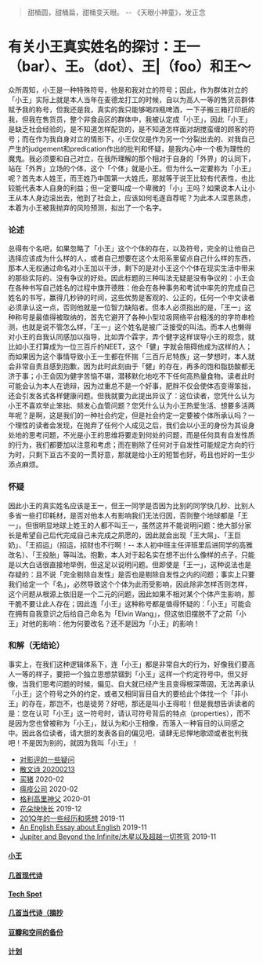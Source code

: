 
> 甜桶圆，甜桶扁，甜桶变天眼。 -- 《天眼小神童》，发正念

# 有关小王真实姓名的探讨：王一（bar）、王。（dot）、王|（foo）和王～

众所周知，小王是一种特殊符号，他是和我对立的符号；因此，作为群体对立的「小王」实际上就是本人当年在麦德龙打工的时候，自以为高人一等的售货员群体赋予我的称号，但我还是我，真实的我只能够喝四瓶啤酒，一下子搬三箱打印纸的我，但我在售货员，整个非食品区的群体中，我被认定成「小王」，因此「小王」是缺乏社会经验的，是不知道怎样配货的，是不知道怎样面对胡搅蛮缠的顾客的符号；而在作为我自身对立的情形下，小王仅仅是作为另一个分裂出去的、对我自己产生的judgement和predication作出的批判和怀疑，是我内心中一个极为理性的魔鬼。我必须要和自己对立，在我所理解的那个相对于自身的「外界」的认同下，站在「外界」立场的个体，这个「个体」就是小王。但为什么一定要称为「小王」呢？首先本人姓王，而王姓乃中国第一大姓氏，那就等于说王比较有代表性，也比较能代表本人自身的利益；但一定要叫成一个卑微的「小」王吗？如果说本人让小王从本人身边滚出去，他到了社会上，应该如何毛遂自荐呢？为此本人深思熟虑，本着为小王被我抛弃的风险预测，拟出了一个名字。

### 论述

总得有个名吧，如果忽略了「小王」这个个体的存在，以及符号，完全的让他自己选择应该成为什么样的人，或者自己想要在这个太阳系里留点自己什么样的东西，那本人无权通过命名对小王加以干涉，剩下的是对小王这个个体在现实生活中带来的那些实际的、没有争议的好处。因此标题的三种叫法无疑是没有争议的：小王会在各种书写自己姓名的过程中旗开德胜：他会在各种事务和考试中率先的完成自己姓名的书写，赢得几秒钟的时间，这些优势是客观的、公正的，任何一个中文读者必须承认这一点，否则他就是一位智力缺陷者。但本人必须指出的是，「王一」这种称号是最值得被取纳的，首先它避开了各种小型垃圾网络平台粗浅的的字符串检测，也就是说不管怎么样，「王一」这个姓名是被广泛接受的叫法。而本人也懒得对小王的自我认同感加以指导，比如弄个霖字，弄个健字这样误导小王的观念，就比如小王打算成为一位三百斤的NEET，这个「健」字就会阻碍他成为这样的人；而如果因为这个事情导致小王一生都在怀揣「三百斤尼特族」这一梦想时，本人就会非常自责且感到抱歉，因为此时此刻由于「健」的存在，再多的饱和脂肪酸都无济于事；小王会因为健字苦恼不堪，潜移默化地吃不下任何高热量食物。读者此时可能会认为本人在诡辩，因为过重总不是一个好事，肥胖不仅会使体态变得笨拙，还会引发各式各样健康问题。但我就要为此提出异议了：这位读者，您凭什么认为小王不喜欢举止笨拙、频发心血管问题？您凭什么认为小王热爱生活、想要多活两年呢？是啊，这是我们的一种社会约定，但是社会约定一定要被个体所承认吗？一个理性的读者会发现，在抛弃了任何个人成见之后，我们会以小王的身份为其设身处地的思考问题，不光是小王的思维将要走到何处的问题，而是任何具有自发性质的行为，我们都要加以注意和考虑；而在剔除了任何对于自发性可能规定方向的行为时，只剩下亘古不变的一贯好意，那就是给小王的短暂也好，苟且也好的一生少添点麻烦。

### 怀疑

因此小王的真实姓名应该是王一，但王一同学是否因为比别的同学快几秒、比别人多省一些打印耗材，是否对他本人有影响我们无法归因，否则整个地球都是「王一」。但很明显地球上姓王的人都不叫王一，虽然这并不能说明问题：绝大部分家长是希望自己后代完成自己未完成之夙愿的，因此就会出现「王大屌」、「王巨奶」、「王招运」（招运，招财也不行啊！-- 本人初中班主任评班里后进同学的高雅改名）、「王投胎」等叫法。抱歉，本人对于起名实在想不出什么像样的点子，只能是以大白话很直接地举例，但这足以说明问题。但即使是「王一」，这种说法也是存疑的：且不说「完全剔除自发性」是否也是剔除自发性之内的问题；事实上只要我们给定一个「名」，必然导致这个个体为此而受影响，因此除非怎样否则怎样，这个问题从根源上依旧是一个二元的问题，因此如果不相对某个个体产生影响，那干脆不要让此人存在；因此连「小王」这种称号都是值得怀疑的：「小王」可能会在拥有自我意识之后给自己命名为「Elvin Wang」，但这依旧摆脱不了之前「小王」对他的影响：他为何要改名？还不是因为「小王」的影响！

### 和解（无结论）

事实上，在我们这种逻辑体系下，连「小王」都是非常自大的行为，好像我们要高人一等的样子，要把一个独立思想禁锢到「小王」这样一个约定符号中。但又好像，当我们思考问题的时候，偏见、自大就已经产生且变得根深蒂固，无法再承认「小王」这个符号之外的约定，或者又相同盲目自大的要给此个体找一个「非小王」的存在，那岂不，也是徒劳？好吧，那还是叫小王得啦！但是我想告诉读者的是：您在认可「小王」这一符号时，请认可符号背后的特点（properties），而不是因为您也曾被称为「小王」，就认为和小王相像，而落入一种盲目的认同感之中。因此各位读者，请大胆的发表各自的偏见吧，请肆无忌惮地歌颂或者批判我吧！不是因为别的，就因为我叫「小王」！

* [对影评的一些疑问](posts/2020-03-11-mreview.md)
* [散文诗 20200213](posts/2020-02-13-v.md)
* [买猪](posts/2020-02-09-pig.md) 2020-02
* [瘟疫公司](posts/2020-02-02-ncov.md) 2020-02
* [格利高里神父](posts/2020-01-05-hl2.md) 2020-01
* [花朵快快长](posts/2019-12-21-none.md) 2019-12
* [201Q年的一些经历和感想](posts/2019-11-30-q.md) 2019-11
* [An English Essay about English](posts/2019-11-english.md) 2019-11
* [Jupiter and Beyond the Infinite/木星以及超越一切苍穹](posts/2019-11-26-idx.md) 2019-11

#### [小王](index_wang.md)

#### [几首现代诗](index_mverse.md)

#### [Tech Spot](index_tech.md)

#### [几首当代诗（摘抄](contemporary/intro.md)

#### [豆瓣和空间的备份](index_history.md)

#### [计划](posts/plan.md)
